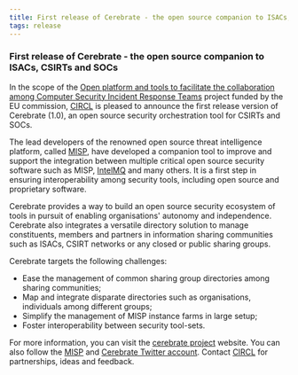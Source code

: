 ```yaml
---
title: First release of Cerebrate - the open source companion to ISACs, CSIRTs and SOCs 
tags: release 
---
```


### First release of Cerebrate - the open source companion to ISACs, CSIRTs and SOCs

In the scope of the [Open platform and tools to facilitate the collaboration among Computer Security Incident Response Teams](https://www.enisa.europa.eu/news/enisa-news/open-platform-and-tools-to-facilitate-the-collaboration-among-computer-security-incident-response-teams) project funded by the EU commission, [CIRCL](https://www.circl.lu/) is pleased to announce the first release version of Cerebrate (1.0), an open source security orchestration tool for CSIRTs and SOCs.

The lead developers of the renowned open source threat intelligence platform, called [MISP](https://www.misp-project.org/), have developed a companion tool to improve and support the integration between multiple critical open source security software such as MISP,  [IntelMQ](https://www.intelmq.org/) and many others. It is a first step in ensuring interoperability among security tools, including open source and proprietary software.

Cerebrate provides a way to build an open source security ecosystem of tools in pursuit of enabling organisations' autonomy and independence. Cerebrate also integrates a versatile directory solution to manage constituents, members and partners in information sharing communities such as ISACs, CSIRT networks or any closed or public sharing groups.

Cerebrate targets the following challenges:

- Ease the management of common sharing group directories among sharing communities;
- Map and integrate disparate directories such as organisations, individuals among different groups;
- Simplify the management of MISP instance farms in large setup;
- Foster interoperability between security tool-sets.

For more information, you can visit the [cerebrate project](https://www.cerebrate-project.org) website. You can also follow the [MISP](https://twitter.com/MISPProject) and [Cerebrate Twitter account](https://twitter.com/cerebrateproje1). Contact [CIRCL](https://www.circl.lu/contact/) for partnerships, ideas and feedback.

